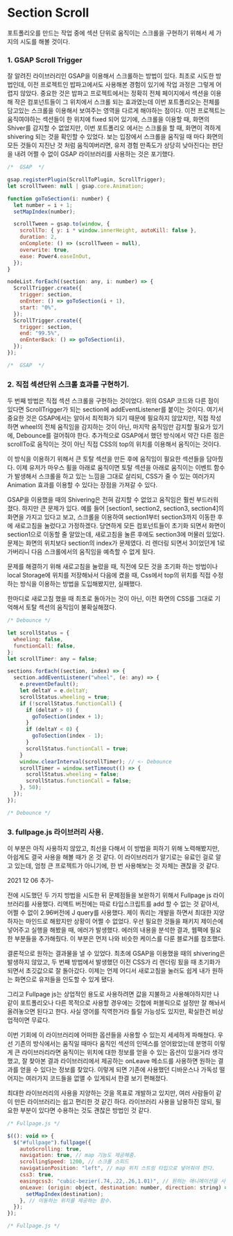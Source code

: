 # Section Scroll

포트폴리오를 만드는 작업 중에 섹션 단위로 움직이는 스크롤을 구현하기 위해서 세 가지의 시도를 해볼 것이다.

### 1. GSAP Scroll Trigger

잘 알려진 라이브러리인 GSAP을 이용해서 스크롤하는 방법이 있다. 최초로 시도한 방법인데, 이전 프로젝트인 밥파고에서도 사용해본 경험이 있기에 작업 과정은 그렇게 어렵지 않았다. 중요한 것은 밥파고 프로젝트에서는 정확히 전체 페이지에서 섹션을 이용해 작은 컴포넌트들이 그 위치에서 스크롤 되는 효과였는데 이번 포트폴리오는 전체를 담고있는 스크롤을 이용해서 보여주는 영역을 다르게 해야하는 점이다. 이전 프로젝트는 움직여야하는 섹션들이 한 위치에 fixed 되어 있기에, 스크롤을 이용할 때, 화면의 Shiver를 감지할 수 없었지만, 이번 포트폴리오 에서는 스크롤을 할 때, 화면이 격하게 shivering 되는 것을 확인할 수 있었다. 보는 입장에서 스크롤을 움직일 때 마다 화면의 모든 것들이 지진난 것 처럼 움직여버리면, 유저 경험 만족도가 상당히 낮아진다는 판단을 내려 어쩔 수 없이 GSAP 라이브러리를 사용하는 것은 포기했다.

```js
/*  GSAP  */

gsap.registerPlugin(ScrollToPlugin, ScrollTrigger);
let scrollTween: null | gsap.core.Animation;

function goToSection(i: number) {
  let number = i + 1;
  setMapIndex(number);

  scrollTween = gsap.to(window, {
    scrollTo: { y: i * window.innerHeight, autoKill: false },
    duration: 2,
    onComplete: () => (scrollTween = null),
    overwrite: true,
    ease: Power4.easeInOut,
  });
}

nodeList.forEach((section: any, i: number) => {
  ScrollTrigger.create({
    trigger: section,
    onEnter: () => goToSection(i + 1),
    start: "0%",
  });
  ScrollTrigger.create({
    trigger: section,
    end: "99.5%",
    onEnterBack: () => goToSection(i),
  });
});

/*  GSAP  */
```

### 2. 직접 섹션단위 스크롤 효과를 구현하기.

두 번째 방법은 직접 섹션 스크롤을 구현하는 것이었다. 위의 GSAP 코드와 다른 점이 있다면 ScrollTrigger가 되는 section에 addEventListener를 붙이는 것이다. 여기서 중요한 것은 GSAP에서는 알아서 최적화가 되기 때문에 필요하지 않았지만, 직접 작성하면 wheel의 전체 움직임을 감지하는 것이 아닌, 마지막 움직임만 감지할 필요가 있기에, Debounce를 걸어줘야 한다. 추가적으로 GSAP에서 했던 방식에서 약간 다른 점은 scrollTo로 움직이는 것이 아닌 직접 CSS의 top의 위치를 이용해서 움직이는 것이다.

이 방식을 이용하기 위해서 큰 토탈 섹션을 만든 후에 움직임이 필요한 섹션들을 담아줬다. 이제 유저가 마우스 휠을 아래로 움직이면 토탈 섹션을 아래로 움직이는 이벤트 함수가 발생해서 스크롤을 하고 있는 느낌을 그대로 살리되, CSS가 줄 수 있는 여러가지 Animation 효과를 이용할 수 있다는 장점을 가져갈 수 있다.

GSAP을 이용했을 때의 Shivering은 전혀 감지할 수 없었고 움직임은 훨씬 부드러워 졌다. 하지만 큰 문제가 있다. 예를 들어 [section1, section2, section3, section4]의 화면을 가지고 있다고 보고, 스크롤을 이용하여 section1부터 section3까지 이동한 후에 새로고침을 눌렀다고 가정하겠다. 당연하게 모든 컴포넌트들이 초기화 되면서 화면이 section1으로 이동할 줄 알았는데, 새로고침을 눌른 후에도 section3에 머물러 있었다. 문제는 화면의 위치보다 section의 index가 문제였다. 리 렌더링 되면서 3이었던게 1로 가버리니 다음 스크롤에서의 움직임을 예측할 수 없게 됬다.

문제를 해결하기 위해 새로고침을 눌렀을 때, 직전에 모든 것을 초기화 하는 방법이나 local Storage에 위치를 저장해놔서 다음에 켰을 때, Css에서 top의 위치를 직접 수정하는 방식을 이용하는 방법을 도입해봤지만, 실패했다.

한마디로 새로고침 했을 때 최초로 돌아가는 것이 아닌, 이전 화면의 CSS를 그대로 기억해서 토탈 섹션의 움직임이 불확실해졌다.

```js
/* Debounce */

let scrollStatus = {
  wheeling: false,
  functionCall: false,
};
let scrollTimer: any = false;

sections.forEach((section, index) => {
  section.addEventListener("wheel", (e: any) => {
    e.preventDefault();
    let deltaY = e.deltaY;
    scrollStatus.wheeling = true;
    if (!scrollStatus.functionCall) {
      if (deltaY > 0) {
        goToSection(index + 1);
      }
      if (deltaY < 0) {
        goToSection(index - 1);
      }
      scrollStatus.functionCall = true;
    }
    window.clearInterval(scrollTimer); // <- Debounce
    scrollTimer = window.setTimeout(() => {
      scrollStatus.wheeling = false;
      scrollStatus.functionCall = false;
    }, 50);
  });
});

/* Debounce */
```

### 3. fullpage.js 라이브러리 사용.

이 부분은 아직 사용하지 않았고, 최선을 다해서 이 방법을 피하기 위해 노력해봤지만, 아쉽게도 결국 사용을 해볼 때가 온 것 같다. 이 라이브러리가 알기로는 유료인 걸로 알고 있는데, 엄청 큰 프로젝트가 아니기에, 한 번 사용해보는 것 자체는 괜찮을 것 같다.

2021 12 06 추가-

전에 시도했던 두 가지 방법을 시도한 뒤 문제점들을 보완하기 위해서 Fullpage js 라이브러리를 사용했다. 리액트 버전에는 따로 타입스크립트를 add 할 수 없는 것 같아서, 어쩔 수 없이 2.96버전에 J query를 사용했다. 제이 쿼리는 개발을 하면서 최대한 지양하자는 마인드로 해왔지만 상황이 어쩔 수 없었다. 우선 필요한 것들을 패키지 제이슨에 넣어주고 실행을 해봤을 때, 에러가 발생했다. 에러의 내용을 분석한 결과, 웹팩에 필요한 부분들을 추가해줬다. 이 부분은 먼저 나와 비슷한 케이스를 다룬 블로거를 참조했다.

결론적으로 원하는 결과물을 낼 수 있었다. 최초에 GSAP을 이용했을 때의 shivering은 발생하지 않았고, 두 번째 방법에서 발생했던 이전 CSS가 리 렌더링 됬을 때 초기화가 되면서 초깃값으로 잘 돌아갔다. 이제는 언제 어디서 새로고침을 눌러도 쉽게 내가 원하는 화면으로 유저들을 인도할 수 있게 됐다.

그리고 Fullpage js는 상업적인 용도로 사용하려면 값을 지불하고 사용해야하지만 나 같이 포트폴리오나 다른 목적으로 사용할 경우에는 깃헙에 퍼블릭으로 설정만 잘 해놔서 올려놓으면 된다고 한다. 사실 영어를 직역한거라 틀릴 가능성도 있지만, 확실한건 비상업적이면 무료다.

이번 기회에 이 라이브러리에 어떠한 옵션들을 사용할 수 있는지 세세하게 파해쳤다. 우선 기존의 방식에서는 움직일 때마다 움직인 섹션의 인덱스를 얻어왔었는데 분명히 이렇게 큰 라이브러리라면 움직이는 위치에 대한 정보를 얻을 수 있는 옵션이 있을거라 생각했고, 잘 찾아본 결과 라이브러리에서 제공하는 onLeave 메소드를 사용하면 원하는 결과를 얻을 수 있다는 정보를 찾았다. 이렇게 되면 기존에 사용했던 디바운스나 가독성 떨어지는 여러가지 코드들을 없앨 수 있게되서 한결 보기 편해졌다.

최대한 라이브러리의 사용을 지양하는 것을 목표로 개발하고 있지만, 여러 사람들이 같이 만든 라이브러리는 쉽고 편리한 것 같긴 하다. 라이브러리 사용을 남용하진 않되, 필요한 부분이 있다면 수용하는 것도 괜찮은 방법인 것 같다.

```js
/* Fullpage.js */

$((): void => {
  $("#fullpage").fullpage({
    autoScrolling: true,
    navigation: true, // map 기능도 제공해줌.
    scrollingSpeed: 1200, // 스크롤 스피드
    navigationPosition: "left", // map 위치 스트링 타입으로 넣어줘야 한다.
    css3: true,
    easingcss3: "cubic-bezier(.74,.22,.26,1.01)", // 원하는 애니메이션을 사용할 수도 있다.
    onLeave: (origin: object, destination: number, direction: string) => {
      setMapIndex(destination);
    }, // 이동하는 위치를 제공하는 함수.
  });
});

/* Fullpage.js */
```
